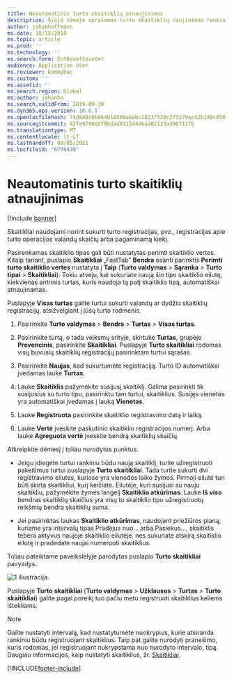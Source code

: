 ```yaml
---
title: Neautomatinis turto skaitiklių atnaujinimas
description: Šioje temoje aprašomas turto skaitiklių naujinimas rankiniu būdu skiltyje Turto valdymas.
author: johanhoffmann
ms.date: 10/15/2019
ms.topic: article
ms.prod: ''
ms.technology: ''
ms.search.form: EntAssetCounter
audience: Application User
ms.reviewer: kamaybac
ms.custom: ''
ms.assetid: ''
ms.search.region: Global
ms.author: johanho
ms.search.validFrom: 2019-09-30
ms.dyn365.ops.version: 10.0.5
ms.openlocfilehash: 74d840cbb064018560a6abc2823f520c2f3179ac42b149c0507c9421a4e73391
ms.sourcegitcommit: 42fe9790ddf0bdad911544deaa82123a396712fb
ms.translationtype: MT
ms.contentlocale: lt-LT
ms.lasthandoff: 08/05/2021
ms.locfileid: "6776439"
---
```

# <a name="manual-update-of-asset-counters"></a>Neautomatinis turto skaitiklių atnaujinimas

[!include [banner](../../includes/banner.md)]



Skaitikliai naudojami norint sukurti turto registracijas, pvz., registracijas apie turto operacijos valandų skaičių arba pagaminamą kiekį.

Pasirenkamas skaitiklio tipas gali būti nustatytas perimti skaitiklio vertes. Kitaip tariant, puslapio **Skaitikliai** „FastTab” **Bendra** esanti parinktis **Perimti turto skaitiklio vertes** nustatyta į **Taip** (**Turto valdymas** > **Sąranka** > **Turto tipai** > **Skaitikliai**). Tokiu atveju, kai sukuriate naują šio tipo skaitiklio eilutę, kiekvienas antrinis turtas, kuris naudoja tą patį skaitiklio tipą, automatiškai atnaujinamas.

Puslapyje **Visas turtas** galite turtui sukurti valandų ar dydžio skaitiklių registracijų, atsižvelgiant į jūsų turto rodmenis.

1. Pasirinkite **Turto valdymas** > **Bendra** > **Turtas** > **Visas turtas**.

2. Pasirinkite turtą, o tada veiksmų srityje, skirtuke **Turtas**, grupėje **Prevencinis**, pasirinkite **Skaitikliai**. Puslapyje **Turto skaitikliai** rodomas visų buvusių skaitiklių registracijų pasirinktam turtui sąrašas.

3. Pasirinkite **Naujas**, kad sukurtumėte registraciją. Turto ID automatiškai įvedamas lauke **Turtas**.

4. Lauke **Skaitiklis** pažymėkite susijusį skaitiklį. Galima pasirinkti tik susijusius su turto tipu, pasirinktu tam turtui, skaitiklius. Susijęs vienetas yra automatiškai įvedamas į lauką **Vienetas**.

5. Lauke **Registruota** pasirinkite skaitiklio registravimo datą ir laiką.

6. Lauke **Vertė** įveskite paskutinio skaitiklio registracijos numerį. Arba lauke **Agreguota vertė** įveskite bendrą skaitiklių skaičių.

Atkreipkite dėmesį į toliau nurodytus punktus.

- Jeigu įdiegėte turtui rankiniu būdu naują skaitiklį, turite užregistruoti pakeitimus turtui puslapyje **Turto skaitikliai**. Tada turite sukurti dvi registravimo eilutes, kuriose yra vienodos laiko žymos. Pirmoji eilutė turi būti skirta skaitikliui, kurį keičiate. Eilutėje, kuri susijusi su nauju skaitikliu, pažymėkite žymės langelį **Skaitiklio atkūrimas**. Lauke **Iš viso** bendras skaitiklių skaičius yra visų to skaitiklio tipo užregistruotų reikšmių bendra skaitiklių suma.

- Jei pasirinktas laukas **Skaitiklio atkūrimas**, naudojant priežiūros planą, kuriame yra intervalų tipas Pradėjus nuo... arba Pasiekus..., skaitiklis tebėra aktyvus naujoje skaitiklio eilutėje, nes sukuriate atskirą skaitiklio eilutę ir pradedate naujai numeruoti skaitiklius.

Toliau pateiktame paveikslėlyje parodytas puslapio **Turto skaitikliai** pavyzdys.

![1 iliustracija.](media/11-work-orders.png)

Puslapyje **Turto skaitikliai** (**Turto valdymas** > **Užklausos** > **Turtas** > **Turto skaitikliai**) galite pagal poreikį tuo pačiu metu registruoti skaitiklius keliems ištekliams.

>[!NOTE]
>Galite nustatyti intervalą, kad nustatytumėte nuokrypius, kurie atsiranda rankiniu būdu registruojant skaitiklius. Taip pat galite nurodyti pranešimo, kuris rodomas, jei registruojant nukrypstama nuo nurodyto intervalo, tipą. Daugiau informacijos, kaip nustatyti skaitiklius, žr. [Skaitikliai](../setup-for-objects/counters.md).



[!INCLUDE[footer-include](../../../includes/footer-banner.md)]